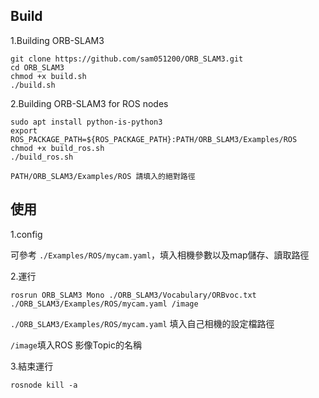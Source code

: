 
Build
---

1.Building ORB-SLAM3

    git clone https://github.com/sam051200/ORB_SLAM3.git 
	cd ORB_SLAM3 
	chmod +x build.sh 
	./build.sh 
2.Building ORB-SLAM3 for ROS nodes 

    sudo apt install python-is-python3 
  	export ROS_PACKAGE_PATH=${ROS_PACKAGE_PATH}:PATH/ORB_SLAM3/Examples/ROS 
	chmod +x build_ros.sh 
   	./build_ros.sh
`PATH/ORB_SLAM3/Examples/ROS 請填入的絕對路徑`

使用
---
1.config

可參考 `./Examples/ROS/mycam.yaml`，填入相機參數以及map儲存、讀取路徑

2.運行

	rosrun ORB_SLAM3 Mono ./ORB_SLAM3/Vocabulary/ORBvoc.txt ./ORB_SLAM3/Examples/ROS/mycam.yaml /image
`./ORB_SLAM3/Examples/ROS/mycam.yaml` 填入自己相機的設定檔路徑

`/image`填入ROS 影像Topic的名稱

3.結束運行

	rosnode kill -a



   
